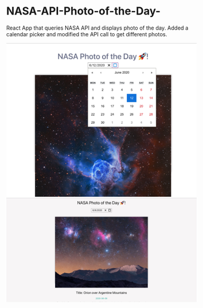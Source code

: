 # NASA-API-Photo-of-the-Day-
React App that queries NASA API and displays photo of the day. Added a calendar picker and modified the API call to get different photos.

![NASA](3.png)
![NASA](4.png)
